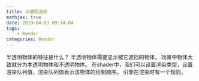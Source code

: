 ```yaml
---
title: 半透明渲染
mathjax: true
date: 2019-04-03 09:14:04
tags:
    - Render
categories: Render
---
```

半透明物体的特征是什么？
半透明物体需要显示被它遮挡的物体。
场景中物体大致就分为本透明物体和不透明物体。
在shader中，我们可以设置渲染类型，设置渲染队列值，渲染队列值表示该物体的绘制顺序。
引擎在渲染时有一个规则，